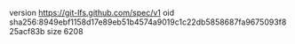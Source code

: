 version https://git-lfs.github.com/spec/v1
oid sha256:8949ebf1158d17e89eb51b4574a9019c1c22db5858687fa9675093f825acf83b
size 6208
